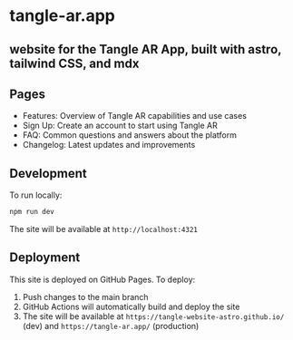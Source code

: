 # tangle-ar.app
## website for the Tangle AR App, built with astro, tailwind CSS, and mdx

## Pages

- Features: Overview of Tangle AR capabilities and use cases
- Sign Up: Create an account to start using Tangle AR
- FAQ: Common questions and answers about the platform
- Changelog: Latest updates and improvements

## Development

To run locally:

```bash
npm run dev
```

The site will be available at `http://localhost:4321`

## Deployment

This site is deployed on GitHub Pages. To deploy:

1. Push changes to the main branch
2. GitHub Actions will automatically build and deploy the site
3. The site will be available at `https://tangle-website-astro.github.io/` (dev) and `https://tangle-ar.app/` (production)


